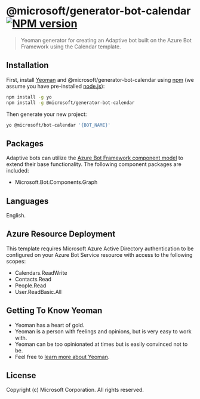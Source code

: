 # @microsoft/generator-bot-calendar [![NPM version][npm-image]][npm-url]
> Yeoman generator for creating an Adaptive bot built on the Azure Bot Framework using the Calendar template.

## Installation

First, install [Yeoman](http://yeoman.io) and @microsoft/generator-bot-calendar using [npm](https://www.npmjs.com/) (we assume you have pre-installed [node.js](https://nodejs.org/)):

```bash
npm install -g yo
npm install -g @microsoft/generator-bot-calendar
```

Then generate your new project:

```bash
yo @microsoft/bot-calendar '{BOT_NAME}'
```

## Packages
Adaptive bots can utilize the [Azure Bot Framework component model](https://aka.ms/ComponentTemplateDocumentation) to extend their base functionality. The following component packages are included:

- Microsoft.Bot.Components.Graph

## Languages
English.

## Azure Resource Deployment
This template requires Microsoft Azure Active Directory authentication to be configured on your Azure Bot Service resource with access to the following scopes:
- Calendars.ReadWrite
- Contacts.Read
- People.Read
- User.ReadBasic.All

## Getting To Know Yeoman

 * Yeoman has a heart of gold.
 * Yeoman is a person with feelings and opinions, but is very easy to work with.
 * Yeoman can be too opinionated at times but is easily convinced not to be.
 * Feel free to [learn more about Yeoman](http://yeoman.io/).

## License
Copyright (c) Microsoft Corporation. All rights reserved.

[npm-image]: https://badge.fury.io/js/%40microsoft%2Fgenerator-bot-calendar.svg
[npm-url]: https://www.npmjs.com/package/@microsoft/generator-bot-calendar
